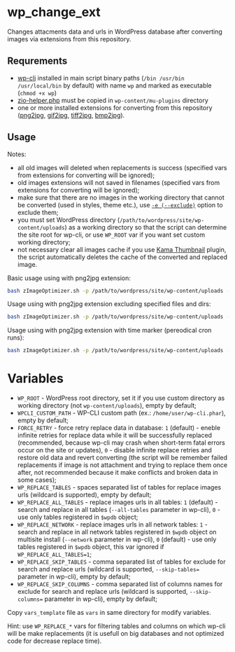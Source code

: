 # wp_change_ext

Changes attacments data and urls in WordPress database after converting images via extensions from this repository.

## Requrements

- [wp-cli](https://raw.githubusercontent.com/wp-cli/builds/gh-pages/phar/wp-cli.phar) installed in main script binary paths (`/bin /usr/bin /usr/local/bin` by default) with name `wp` and marked as executable (`chmod +x wp`)
- [zio-helper.php](https://github.com/zevilz/zImageOptimizer-extensions/blob/master/wp_change_ext/zio-helper.php) must be copied in `wp-content/mu-plugins` directory
- one or more installed extensions for converting from this repository ([png2jpg](https://github.com/zevilz/zImageOptimizer-extensions#png2jpg), [gif2jpg](https://github.com/zevilz/zImageOptimizer-extensions#gif2jpg), [tiff2jpg](https://github.com/zevilz/zImageOptimizer-extensions#tiff2jpg), [bmp2jpg](https://github.com/zevilz/zImageOptimizer-extensions#bmp2jpg)).

## Usage

Notes:
- all old images will deleted when replacements is success (specified vars from extensions for converting will be ignored);
- old images extensions will not saved in filenames (specified vars from extensions for converting will be ignored);
- make sure that there are no images in the working directory that cannot be converted (used in styles, theme etc.), use [`-e (--exclude)`](https://github.com/zevilz/zImageOptimizer#excluding-foldersfiles-from-search) option to exclude them;
- you must set WordPress directory (`/path/to/wordpress/site/wp-content/uploads`) as a working directory so that the script can determine the site root for wp-cli, or use `WP_ROOT` var if you want set custom working directory;
- not necessary clear all images cache if you use [Kama Thumbnail](https://wordpress.org/plugins/kama-thumbnail/) plugin, the script automatically deletes the cache of the converted and replaced image.

Basic usage using with png2jpg extension:

```bash
bash zImageOptimizer.sh -p /path/to/wordpress/site/wp-content/uploads -ext png2jpg,wp_change_ext
```

Usage using with png2jpg extension excluding specified files and dirs:

```bash
bash zImageOptimizer.sh -p /path/to/wordpress/site/wp-content/uploads -e "site_logo,2021/10/image.png" -ext png2jpg,wp_change_ext
```

Usage using with png2jpg extension with time marker (pereodical cron runs):

```bash
bash zImageOptimizer.sh -p /path/to/wordpress/site/wp-content/uploads -n -m /path/to/marker/directory/markerName -ext png2jpg,wp_change_ext
```

# Variables

- `WP_ROOT` - WordPress root directory, set it if you use custom directory as working directory (not `wp-content/uploads`), empty by default;
- `WPCLI_CUSTOM_PATH` - WP-CLI custom path (ex.: `/home/user/wp-cli.phar`), empty by default;
- `FORCE_RETRY` - force retry replace data in database: `1` (default) - eneble infinite retries for replace data while it will be successfully replaced (recommended, because wp-cli may crash when short-term fatal errors occur on the site or updates), `0` - disable infinite replace retries and restore old data and revert converting (the script will be remember failed replacements if image is not attachment and trying to replace them once after, not recommended because it make conflicts and broken data in some cases);
- `WP_REPLACE_TABLES` - spaces separated list of tables for replace images urls (wildcard is supported), empty by default;
- `WP_REPLACE_ALL_TABLES` - replace images urls in all tables: `1` (default) - search and replace in all tables (`--all-tables` parameter in wp-cli), `0` - use only tables registered in `$wpdb` object;
- `WP_REPLACE_NETWORK` - replace images urls in all network tables: `1` - search and replace in all network tables registered in `$wpdb` object on multisite install (`--network` parameter in wp-cli), `0` (default) - use only tables registered in `$wpdb` object, this var ignored if `WP_REPLACE_ALL_TABLES=1`;
- `WP_REPLACE_SKIP_TABLES` - comma separated list of tables for exclude for search and replace urls (wildcard is supported, `--skip-tables=` parameter in wp-cli), empty by default;
- `WP_REPLACE_SKIP_COLUMNS` - comma separated list of columns names for exclude for search and replace urls (wildcard is supported, `--skip-columns=` parameter in wp-cli), empty by default;

Copy `vars_template` file as `vars` in same directory for modify variables.

Hint: use `WP_REPLACE_*` vars for filtering tables and columns on which wp-cli will be make replacements (it is usefull on big databases and not optimized code for decrease replace time).
